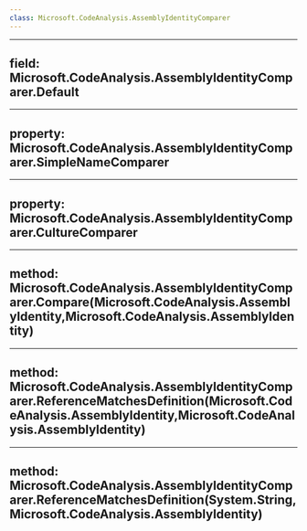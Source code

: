 ```yaml
---
class: Microsoft.CodeAnalysis.AssemblyIdentityComparer
---
```


---
field: Microsoft.CodeAnalysis.AssemblyIdentityComparer.Default
---

---
property: Microsoft.CodeAnalysis.AssemblyIdentityComparer.SimpleNameComparer
---

---
property: Microsoft.CodeAnalysis.AssemblyIdentityComparer.CultureComparer
---

---
method: Microsoft.CodeAnalysis.AssemblyIdentityComparer.Compare(Microsoft.CodeAnalysis.AssemblyIdentity,Microsoft.CodeAnalysis.AssemblyIdentity)
---

---
method: Microsoft.CodeAnalysis.AssemblyIdentityComparer.ReferenceMatchesDefinition(Microsoft.CodeAnalysis.AssemblyIdentity,Microsoft.CodeAnalysis.AssemblyIdentity)
---

---
method: Microsoft.CodeAnalysis.AssemblyIdentityComparer.ReferenceMatchesDefinition(System.String,Microsoft.CodeAnalysis.AssemblyIdentity)
---

